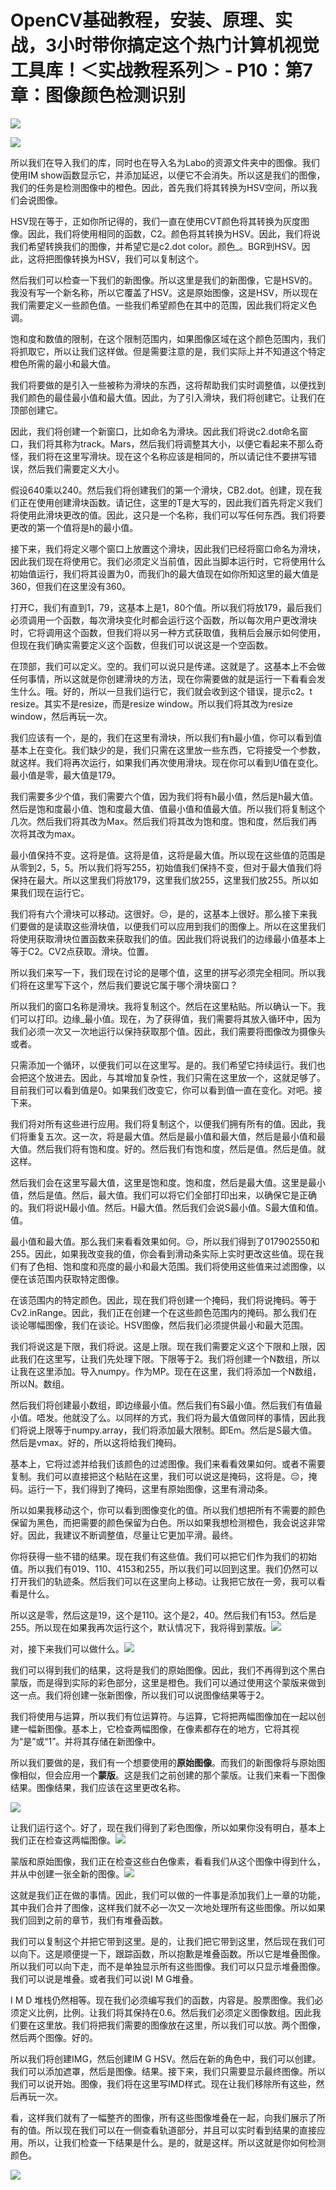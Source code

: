# OpenCV基础教程，安装、原理、实战，3小时带你搞定这个热门计算机视觉工具库！＜实战教程系列＞ - P10：第7章：图像颜色检测识别 

![](img/07947795d9caed2cc20e4ef5ab09c052_0.png)

![](img/07947795d9caed2cc20e4ef5ab09c052_1.png)

所以我们在导入我们的库，同时也在导入名为Labo的资源文件夹中的图像。我们使用IM show函数显示它，并添加延迟，以便它不会消失。所以这是我们的图像，我们的任务是检测图像中的橙色。因此，首先我们将其转换为HSV空间，所以我们会说图像。

HSV现在等于，正如你所记得的，我们一直在使用CVT颜色将其转换为灰度图像。因此，我们将使用相同的函数，C2。颜色将其转换为HSV。因此，我们将说我们希望转换我们的图像，并希望它是c2.dot color。颜色_。BGR到HSV。因此，这将把图像转换为HSV，我们可以复制这个。

然后我们可以检查一下我们的新图像。所以这里是我们的新图像，它是HSV的。我没有写一个新名称，所以它覆盖了HSV。这是原始图像，这是HSV，所以现在我们需要定义一些颜色值。一些我们希望颜色在其中的范围，因此我们将定义色调。

饱和度和数值的限制，在这个限制范围内，如果图像区域在这个颜色范围内，我们将抓取它，所以让我们这样做。但是需要注意的是，我们实际上并不知道这个特定橙色所需的最小和最大值。

我们将要做的是引入一些被称为滑块的东西，这将帮助我们实时调整值，以便找到我们颜色的最佳最小值和最大值。因此，为了引入滑块，我们将创建它。让我们在顶部创建它。

因此，我们将创建一个新窗口，比如命名为滑块。因此我们将说c2.dot命名窗口，我们将其称为track。Mars，然后我们将调整其大小，以便它看起来不那么奇怪，我们将在这里写滑块。现在这个名称应该是相同的，所以请记住不要拼写错误，然后我们需要定义大小。

假设640乘以240。然后我们将创建我们的第一个滑块，CB2.dot。创建，现在我们正在使用创建滑块函数。请记住，这里的T是大写的，因此我们首先将定义我们将使用此滑块更改的值。因此，这只是一个名称，我们可以写任何东西。我们将要更改的第一个值将是h的最小值。

接下来，我们将定义哪个窗口上放置这个滑块，因此我们已经将窗口命名为滑块，因此我们现在将使用它。我们必须定义当前值，因此当脚本运行时，它将使用什么初始值运行，我们将其设置为0，而我们h的最大值现在如你所知这里的最大值是360，但我们在这里没有360。

打开C，我们有直到1，79，这基本上是1，80个值。所以我们将放179，最后我们必须调用一个函数，每次滑块变化时都会运行这个函数，所以每次用户更改滑块时，它将调用这个函数，但我们将以另一种方式获取值，我稍后会展示如何使用，但现在我们确实需要定义这个函数，但我们可以说这是一个空函数。

在顶部，我们可以定义。空的。我们可以说只是传递。这就是了。这基本上不会做任何事情，所以这就是你创建滑块的方法，现在你需要做的就是运行一下看看会发生什么。哦。好的，所以一旦我们运行它，我们就会收到这个错误，提示c2。t resize。其实不是resize，而是resize window。所以我们将其改为resize window，然后再玩一次。

我们应该有一个，是的，我们在这里有滑块，所以我们有h最小值，你可以看到值基本上在变化。我们缺少的是，我们只需在这里放一些东西，它将接受一个参数，就这样。我们将再次运行，如果我们再次使用滑块。现在你可以看到U值在变化。最小值是零，最大值是179。

我们需要多少个值，我们需要六个值，因为我们将有h最小值，然后是h最大值。然后是饱和度最小值、饱和度最大值、值最小值和值最大值。所以我们将复制这个几次。然后我们将其改为Max。然后我们将其改为饱和度。饱和度，然后我们再次将其改为max。

最小值保持不变。这将是值。这将是值，这将是最大值。所以现在这些值的范围是从零到2，5，5。所以我们将写255，初始值我们保持不变，但对于最大值我们将保持在最大。所以这里我们将放179，这里我们放255，这里我们放255。所以如果我们现在运行它。

我们将有六个滑块可以移动。这很好。😔，是的，这基本上很好。那么接下来我们要做的是读取这些滑块值，以便我们可以应用到我们的图像上。所以在这里我们将使用获取滑块位置函数来获取我们的值。因此我们将说我们的边缘最小值基本上等于C2。CV2点获取。滑块。位置。

所以我们来写一下，我们现在讨论的是哪个值，这里的拼写必须完全相同。所以我们将在这里写下这个，然后我们要说它属于哪个滑块窗口？

所以我们的窗口名称是滑块。我将复制这个。然后在这里粘贴。所以确认一下。我们可以打印。边缘_最小值。现在，为了获得值，我们需要将其放入循环中，因为我们必须一次又一次地运行以保持获取那个值。因此，我们需要将图像改为摄像头或者。

只需添加一个循环，以便我们可以在这里写。是的。我们希望它持续运行。我们也会把这个放进去。因此，与其增加复杂性，我们只需在这里放一个，这就足够了。目前我们可以看到值是0。如果我们改变它，你可以看到值一直在变化。对吧。接下来。

我们将对所有这些进行应用。我们将复制这个，以便我们拥有所有的值。因此，我们将重复五次。这一次，将是最大值。然后是最小值和最大值，然后是最小值和最大值。然后我们将有饱和度。好的。然后我们有饱和度，然后是值。然后是值。就这样。

然后我们会在这里写最大值，这里是饱和度。饱和度，然后是最大值。这里是最小值，然后是值。然后，最大值。我们可以将它们全部打印出来，以确保它是正确的。我们将说H最小值。然后。H最大值。然后我们会说S最小值。S最大值和值。值。

最小值和最大值。那么我们来看看效果如何。😔，所以我们得到了017902550和255。因此，如果我改变我的值，你会看到滑动条实际上实时更改这些值。现在我们有了色相、饱和度和亮度的最小和最大范围。我们将使用这些值来过滤图像，以便在该范围内获取特定图像。

在该范围内的特定颜色。因此，现在我们将创建一个掩码，我们将说掩码。等于Cv2.inRange。因此，我们正在创建一个在这些颜色范围内的掩码。那么我们在谈论哪幅图像，我们在谈论。HSV图像，然后我们必须提供最小和最大范围。

我们将说这是下限，我们将说。这是上限。现在我们需要定义这个下限和上限，因此我们在这里写，让我们先处理下限。下限等于2。我们将创建一个N数组，所以让我在这里添加。导入numpy。作为MP。现在在这里，我们将添加一个N数组，所以N。数组。

然后我们将创建最小数组，即边缘最小值。然后我们有S最小值。然后我们有值最小值。唔发。他就没了么。以同样的方式，我们将为最大值做同样的事情，因此我们将说上限等于numpy.array，我们将添加最大限制。即Em。然后是S最大值。然后是vmax。好的，所以这将给我们掩码。

基本上，它将过滤并给我们该颜色的过滤图像。我们来看看效果如何。或者不需要复制。我们可以直接把这个粘贴在这里，我们可以说这是掩码，这将是。😔，掩码。运行一下，我们得到了掩码，这里有原始图像，这里有滑动条。

所以如果我移动这个，你可以看到图像变化的值。所以我们想把所有不需要的颜色保留为黑色，而把需要的颜色保留为白色。所以如果我想检测橙色，我会说这非常好。因此，我建议不断调整值，尽量让它更加平滑。最终。

你将获得一些不错的结果。现在我们有这些值。我们可以把它们作为我们的初始值。所以我们有019、110、4153和255，所以我们可以回到这里。我们仍然可以打开我们的轨迹条。然后我们可以在这里向上移动。让我把它放在一旁，我可以看看是什么。

所以这是零，然后这是19，这个是110。这个是2，40。然后我们有153。然后是255。所以现在如果我再次运行这个，默认情况下，我将得到蒙版。![](img/07947795d9caed2cc20e4ef5ab09c052_3.png)

对，接下来我们可以做什么。![](img/07947795d9caed2cc20e4ef5ab09c052_5.png)

我们可以得到我们的结果，这将是我们的原始图像。因此，我们不再得到这个黑白蒙版，而是得到实际的彩色部分，这里是橙色。我们可以通过使用这个蒙版来做到这一点。我们将创建一张新图像，所以我们可以说图像结果等于2。

我们将使用与运算，所以我们有位运算符。与运算，它将把两幅图像加在一起以创建一幅新图像。基本上，它检查两幅图像，在像素都存在的地方，它将其视为“是”或“1”。并将其存储在新图像中。

所以我们要做的是，我们有一个想要使用的**原始图像**。而我们的新图像将与原始图像相似，但会应用一个**蒙版**。这是我们之前创建的那个蒙版。让我们来看一下图像结果。图像结果，我们应该在这里更改名称。

![](img/07947795d9caed2cc20e4ef5ab09c052_7.png)

让我们运行这个。好了，现在我们得到了彩色图像，所以如果你没有明白，基本上我们正在检查这两幅图像。![](img/07947795d9caed2cc20e4ef5ab09c052_9.png)

蒙版和原始图像，我们正在检查这些白色像素，看看我们从这个图像中得到什么，并从中创建一张全新的图像。![](img/07947795d9caed2cc20e4ef5ab09c052_11.png)

这就是我们正在做的事情。因此，我们可以做的一件事是添加我们上一章的功能，其中我们合并了图像，这样我们就不必一次又一次地处理所有这些图像。所以如果我们回到之前的章节，我们有堆叠函数。

我们可以复制这个并把它带到这里。是的，让我们把它带到这里，然后现在我们可以向下。这是顺便提一下，跟踪函数，所以抱歉是堆叠函数。所以它是堆叠图像。所以我们可以向下走，而不是单独显示所有这些图像。我们可以只显示堆叠图像。我们可以说是堆叠。或者我们可以说I M G堆叠。

I M D 堆栈仍然相等。现在我们必须编写我们的函数，内容是。股票图像。我们必须定义比例，比例。让我们将其保持在0.6。然后我们必须定义图像数组。因此我们要在这里放。我们将把我们需要的图像放在这里，所以我们可以放。两个图像，然后两个图像。好的。

所以我们将创建IMG，然后创建IM G HSV。然后在新的角色中，我们可以创建。我们可以添加遮罩，然后是图像。结果。接下来，我们只需要显示最终图像。所以我们可以说开始。图像，我们将在这里写IMD样式。现在让我们移除所有这些，然后再玩一次。

看，这样我们就有了一幅整齐的图像，所有这些图像堆叠在一起，向我们展示了所有的值。所以现在我们可以在一侧查看轨道部分，并且可以实时看到结果的直接应用。所以，让我们检查一下结果是什么。是的，就是这样。所以这就是你如何检测颜色。

![](img/07947795d9caed2cc20e4ef5ab09c052_13.png)
